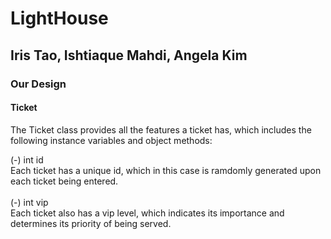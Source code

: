 # LightHouse
## Iris Tao, Ishtiaque Mahdi, Angela Kim</br>

### Our Design
#### Ticket
The Ticket class provides all the features a ticket has, which includes the following instance variables and object methods:

(-) int id</br>
    Each ticket has a unique id, which in this case is ramdomly generated upon each ticket being entered. </br></br>
(-) int vip</br>
    Each ticket also has a vip level, which indicates its importance and determines its priority of being served. </br>





